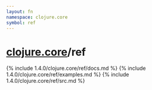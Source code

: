 ```yaml
---
layout: fn
namespace: clojure.core
symbol: ref
---
```


# [clojure.core](../)/ref

{% include 1.4.0/clojure.core/ref/docs.md %}
{% include 1.4.0/clojure.core/ref/examples.md %}
{% include 1.4.0/clojure.core/ref/src.md %}

